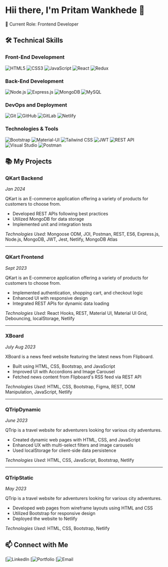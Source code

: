 # Hii there, I'm Pritam Wankhede 👋



🔭 Current Role: Frontend Developer

## 🛠️ Technical Skills

### Front-End Development
![HTML5](https://img.shields.io/badge/html5-%23E34F26.svg?style=for-the-badge&logo=html5&logoColor=white&labelColor=black)
![CSS3](https://img.shields.io/badge/css3-%231572B6.svg?style=for-the-badge&logo=css3&logoColor=white&labelColor=black)
![JavaScript](https://img.shields.io/badge/javascript-%23323330.svg?style=for-the-badge&logo=javascript&logoColor=%23F7DF1E&labelColor=black)
![React](https://img.shields.io/badge/react-%2320232a.svg?style=for-the-badge&logo=react&logoColor=%2361DAFB&labelColor=black)
![Redux](https://img.shields.io/badge/redux-%23593d88.svg?style=for-the-badge&logo=redux&logoColor=white&labelColor=black)


### Back-End Development
![Node.js](https://img.shields.io/badge/node.js-6DA55F?style=for-the-badge&logo=node.js&logoColor=white&labelColor=black)
![Express.js](https://img.shields.io/badge/express.js-%23404d59.svg?style=for-the-badge&logo=express&logoColor=%2361DAFB&labelColor=black)
![MongoDB](https://img.shields.io/badge/MongoDB-%234ea94b.svg?style=for-the-badge&logo=mongodb&logoColor=white&labelColor=black)
![MySQL](https://img.shields.io/badge/mysql-4479A1.svg?style=for-the-badge&logo=mysql&logoColor=white&labelColor=black)

### DevOps and Deployment
![Git](https://img.shields.io/badge/git-%23F05033.svg?style=for-the-badge&logo=git&logoColor=white&labelColor=black)
![GitHub](https://img.shields.io/badge/github-%23121011.svg?style=for-the-badge&logo=github&logoColor=white&labelColor=black)
![GitLab](https://img.shields.io/badge/gitlab-%23181717.svg?style=for-the-badge&logo=gitlab&logoColor=white&labelColor=black)
![Netlify](https://img.shields.io/badge/Netlify-00C7B7?style=for-the-badge&logo=netlify&logoColor=white&labelColor=black)


### Technologies & Tools
![Bootstrap](https://img.shields.io/badge/bootstrap-%238511FA.svg?style=for-the-badge&logo=bootstrap&logoColor=white&labelColor=black)
![Material-UI](https://img.shields.io/badge/Material--UI-0081CB?style=for-the-badge&logo=material-ui&logoColor=white&labelColor=black)
![Tailwind CSS](https://img.shields.io/badge/tailwindcss-%2338B2AC.svg?style=for-the-badge&logo=tailwind-css&logoColor=white)
![JWT](https://img.shields.io/badge/JWT-black?style=for-the-badge&logo=JSON%20web%20tokens&labelColor=black)
![REST API](https://img.shields.io/badge/REST%20API-black?style=for-the-badge&logo=api&labelColor=black)
![Visual Studio](https://img.shields.io/badge/Visual%20Studio-5C2D91.svg?style=for-the-badge&logo=visual-studio&logoColor=white)
![Postman](https://img.shields.io/badge/Postman-FF6C37?style=for-the-badge&logo=postman&logoColor=white&labelColor=black)





## 📚 My Projects

### QKart Backend
*Jan 2024*

QKart is an E-commerce application offering a variety of products for customers to choose from.
  
  - Developed REST APIs following best practices
  - Utilized MongoDB for data storage
  - Implemented unit and integration tests
  
  *Technologies Used:* Mongoose ODM, JOI, Postman, REST, ES6, Express.js, Node.js, MongoDB, JWT, Jest,  Netlify, MongoDB Atlas
  
  ---
  
  ### QKart Frontend
  *Sept 2023*
  
  QKart is an E-commerce application offering a variety of products for customers to choose from.
  
  - Implemented authentication, shopping cart, and checkout logic
  - Enhanced UI with responsive design
  - Integrated REST APIs for dynamic data loading
  
  *Technologies Used:* React Hooks, REST, Material UI, Material UI Grid, Debouncing, localStorage, Netlify
  
  ---
  
  ### XBoard
  *July Aug 2023*
  
  XBoard is a news feed website featuring the latest news from Flipboard.
  
  - Built using HTML, CSS, Bootstrap, and JavaScript
  - Improved UI with Accordions and Image Carousel
  - Fetched news content from Flipboard's RSS feed via REST API
  
  *Technologies Used:* HTML, CSS, Bootstrap, Figma, REST, DOM Manipulation, JavaScript, Netlify
  
  ---
  
  ### QTripDynamic
  *June 2023*
  
  QTrip is a travel website for adventurers looking for various city adventures.
  
  - Created dynamic web pages with HTML, CSS, and JavaScript
  - Enhanced UX with multi-select filters and image carousels
  - Used localStorage for client-side data persistence
  
  *Technologies Used:* HTML, CSS, JavaScript, Bootstrap, Netlify
  
  ---
  
  ### QTripStatic
  *May 2023*
  
  QTrip is a travel website for adventurers looking for various city adventures.
  
  - Developed web pages from wireframe layouts using HTML and CSS
  - Utilized Bootstrap for responsive design
  - Deployed the website to Netlify
  
  *Technologies Used:* HTML, CSS, Bootstrap, Netlify




## 📫 Connect with Me


[![LinkedIn]()
[![Portfolio]()
[![Email]()

